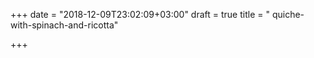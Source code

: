 +++
date = "2018-12-09T23:02:09+03:00"
draft = true
title = " quiche-with-spinach-and-ricotta"

+++
